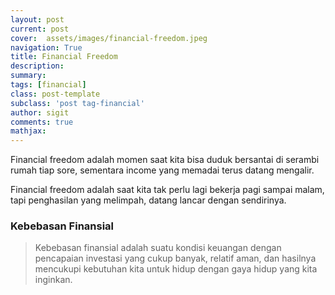```yaml
---
layout: post
current: post
cover:  assets/images/financial-freedom.jpeg
navigation: True
title: Financial Freedom
description: 
summary: 
tags: [financial]
class: post-template
subclass: 'post tag-financial'
author: sigit
comments: true
mathjax:
---
```


Financial freedom adalah momen saat kita bisa duduk bersantai di serambi rumah tiap sore, sementara income yang memadai terus datang mengalir.

Financial freedom adalah saat kita tak perlu lagi bekerja pagi sampai malam, tapi penghasilan yang melimpah, datang lancar dengan sendirinya.



<h3> Kebebasan Finansial </h3>

> Kebebasan finansial adalah suatu kondisi keuangan dengan pencapaian investasi yang cukup banyak, relatif aman, dan hasilnya mencukupi kebutuhan kita untuk hidup dengan gaya hidup yang kita inginkan.